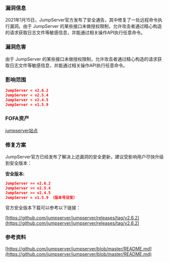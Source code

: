 ### 漏洞信息

2021年1月15日，JumpServer官方发布了安全通告，其中修复了一处远程命令执行漏洞。由于 JumpServer 的某些接口未做授权限制，允许攻击者通过精心构造的请求获取日志文件等敏感信息，并能通过相关操作API执行任意命令。

### 漏洞危害

由于 JumpServer 的某些接口未做授权限制，允许攻击者通过精心构造的请求获取日志文件等敏感信息，并能通过相关操作API执行任意命令。

### 影响范围

```json
JumpServer < v2.6.2
JumpServer < v2.5.4
JumpServer < v2.4.5 
JumpServer = v1.5.9
```

### FOFA资产
[jumpserver站点](http://beta.unionpay.com/)

### 修复方案

JumpServer官方已经发布了解决上述漏洞的安全更新，建议受影响用户尽快升级到安全版本：

**安全版本:** 

```json
JumpServer >= v2.6.2
JumpServer >= v2.5.4
JumpServer >= v2.4.5 
JumpServer = v1.5.9 （版本号没变）
```

官方安全版本下载可以参考以下链接：

[https://github.com/jumpserver/jumpserver/releases/tag/v2.6.2](https://github.com/jumpserver/jumpserver/releases/tag/v2.6.2)

### 参考资料

[https://github.com/jumpserver/jumpserver/blob/master/README.md](https://github.com/jumpserver/jumpserver/blob/master/README.md)